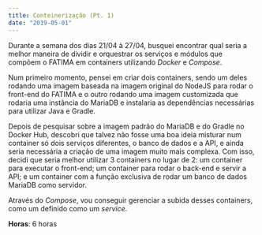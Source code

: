 ```yaml
---
title: Conteinerização (Pt. 1)
date: "2019-05-01"
---
```


Durante a semana dos dias 21/04 à 27/04, busquei encontrar qual seria a melhor maneira de dividir e orquestrar os serviços e módulos que compõem o FATIMA em containers utilizando _Docker_ e _Compose_.

Num primeiro momento, pensei em criar dois containers, sendo um deles rodando uma imagem baseada na imagem original do NodeJS para rodar o front-end do FATIMA e o outro rodando uma imagem customizada que rodaria uma instância do MariaDB e instalaria as dependências necessárias para utilizar Java e Gradle.

Depois de pesquisar sobre a imagem padrão do MariaDB e do Gradle no Docker Hub, descobri que talvez não fosse uma boa ideia misturar num container só dois serviços diferentes, o banco de dados e a API, e ainda seria necessária a criação de uma imagem muito mais complexa. Com isso, decidi que seria melhor utilizar 3 containers no lugar de 2: um container para executar o front-end; um container para rodar o back-end e servir a API; e um container com a função exclusiva de rodar um banco de dados MariaDB como servidor.

Através do _Compose_, vou conseguir gerenciar a subida desses containers, como um definido como um _service_.

**Horas**: 6 horas

